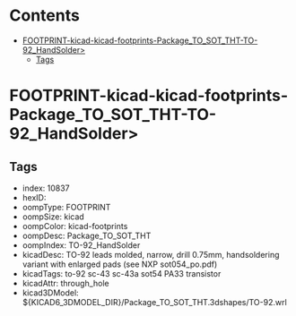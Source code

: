 



Contents
========

* [FOOTPRINT-kicad-kicad-footprints-Package_TO_SOT_THT-TO-92_HandSolder>](#footprint-kicad-kicad-footprints-package_to_sot_tht-to-92_handsolder)
	* [Tags](#tags)

# FOOTPRINT-kicad-kicad-footprints-Package_TO_SOT_THT-TO-92_HandSolder>

## Tags

- index: 10837
- hexID: 
- oompType: FOOTPRINT
- oompSize: kicad
- oompColor: kicad-footprints
- oompDesc: Package_TO_SOT_THT
- oompIndex: TO-92_HandSolder
- kicadDesc: TO-92 leads molded, narrow, drill 0.75mm, handsoldering variant with enlarged pads (see NXP sot054_po.pdf)
- kicadTags: to-92 sc-43 sc-43a sot54 PA33 transistor
- kicadAttr: through_hole
- kicad3DModel: ${KICAD6_3DMODEL_DIR}/Package_TO_SOT_THT.3dshapes/TO-92.wrl
